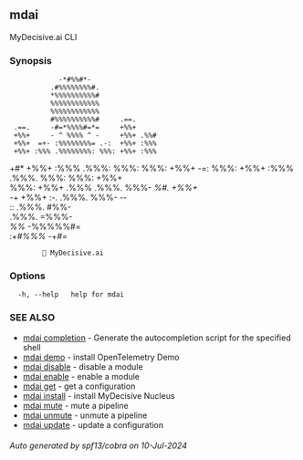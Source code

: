 ## mdai

MyDecisive.ai CLI

### Synopsis


                -*#%%#*-                
              .#%%%%%%%%#.              
              *%%%%%%%%%%#              
              %%%%%%%%%%%%              
              %%%%%%%%%%%%              
              #%%%%%%%%%%#     .==.     
     .==.     -#=*%%%%#=*=     +%%+     
     +%%+     - ^ %%%% ^ -     +%%+ .%%#
     +%%+  =+- :%%%%%%%%= .-:  +%%+ :%%%
     +%%+ :%%% .%%%%%%%%: %%%: +%%+ :%%%
+#*  +%%+ :%%% .%%%: %%%: %%%: +%%+  -=:
%%%: +%%+ :%%% .%%%. %%%: %%%: +%%+     
%%%: +%%+ .%%% .%%%. %%%- *%#. +%%+     
-*+  +%%+  :-. .%%%. %%%-       --      
      ::       .%%%. #%%-               
               .%%%. =%%%-              
               *%%*   -%%%%%#=          
          :+*#%%%*      -+*#*=          
              
            🐙 MyDecisive.ai  

	

### Options

```
  -h, --help   help for mdai
```

### SEE ALSO

* [mdai completion](mdai_completion.md)	 - Generate the autocompletion script for the specified shell
* [mdai demo](mdai_demo.md)	 - install OpenTelemetry Demo
* [mdai disable](mdai_disable.md)	 - disable a module
* [mdai enable](mdai_enable.md)	 - enable a module
* [mdai get](mdai_get.md)	 - get a configuration
* [mdai install](mdai_install.md)	 - install MyDecisive Nucleus
* [mdai mute](mdai_mute.md)	 - mute a pipeline
* [mdai unmute](mdai_unmute.md)	 - unmute a pipeline
* [mdai update](mdai_update.md)	 - update a configuration

###### Auto generated by spf13/cobra on 10-Jul-2024
